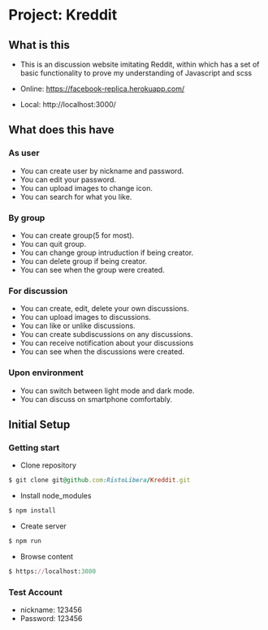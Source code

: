 # Project: Kreddit

## What is this

- This is an discussion website imitating Reddit, 
  within which has a set of basic functionality to prove my understanding of Javascript and scss

- Online: https://facebook-replica.herokuapp.com/
- Local:  http://localhost:3000/

## What does this have

### As user

- You can create user by nickname and password.
- You can edit your password.
- You can upload images to change icon.
- You can search for what you like.

### By group

- You can create group(5 for most).
- You can quit group.
- You can change group intruduction if being creator.
- You can delete group if being creator.
- You can see when the group were created.

### For discussion

- You can create, edit, delete your own discussions.
- You can upload images to discussions.
- You can like or unlike discussions.
- You can create subdiscussions on any discussions.
- You can receive notification about your discussions
- You can see when the discussions were created.

### Upon environment

- You can switch between light mode and dark mode.
- You can discuss on smartphone comfortably.

## Initial Setup

### Getting start

- Clone repository
```ruby
$ git clone git@github.com:RistoLibera/Kreddit.git
```

- Install node_modules
```ruby
$ npm install
```

- Create server
```ruby
$ npm run
```

- Browse content
```ruby
$ https://localhost:3000
```

### Test Account

- nickname: 123456
- Password: 123456




